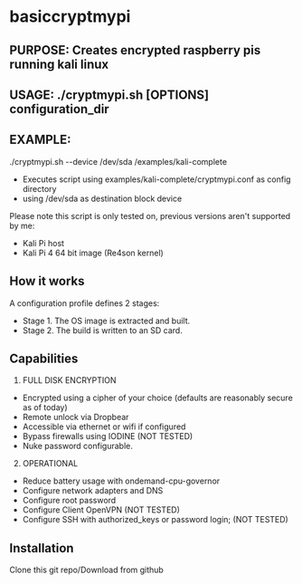 # basiccryptmypi

## PURPOSE: Creates encrypted raspberry pis running kali linux
    
## USAGE: ./cryptmypi.sh [OPTIONS] configuration_dir

## EXAMPLE:

./cryptmypi.sh --device /dev/sda /examples/kali-complete 
- Executes script using examples/kali-complete/cryptmypi.conf as config directory
- using /dev/sda as destination block device
    
Please note this script is only tested on, previous versions aren't supported by me:
- Kali Pi host
- Kali Pi 4 64 bit image (Re4son kernel)

## How it works

A configuration profile defines 2 stages:

- Stage 1. The OS image is extracted and built.
- Stage 2. The build is written to an SD card.

## Capabilities

1. FULL DISK ENCRYPTION
- Encrypted using a cipher of your choice (defaults are reasonably secure as of today)
- Remote unlock via Dropbear
- Accessible via ethernet or wifi if configured 
- Bypass firewalls using IODINE (NOT TESTED)
- Nuke password configurable.

2. OPERATIONAL
- Reduce battery usage with ondemand-cpu-governor
- Configure network adapters and DNS
- Configure root password
- Configure Client OpenVPN (NOT TESTED)
- Configure SSH with authorized_keys or password login; (NOT TESTED)

## Installation

Clone this git repo/Download from github
